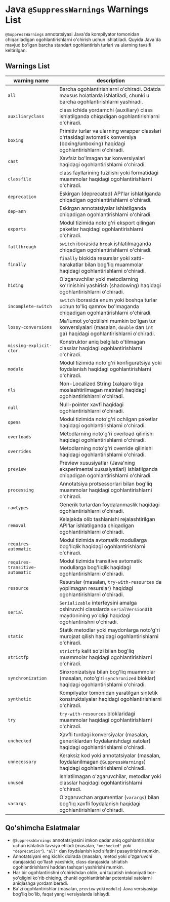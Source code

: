 # Java `@SuppressWarnings` Warnings List

`@SuppressWarnings` annotatsiyasi Java'da kompilyator tomonidan chiqariladigan ogohlantirishlarni o'chirish uchun ishlatiladi. Quyida Java'da mavjud bo'lgan barcha standart ogohlantirish turlari va ularning tavsifi keltirilgan.

## Warnings List

| warning name | description |
| --- | --- |
| `all` | Barcha ogohlantirishlarni o'chiradi. Odatda maxsus holatlarda ishlatiladi, chunki u barcha ogohlantirishlarni yashiradi. |
| `auxiliaryclass` | class ichida yordamchi (auxiliary) class ishlatilganda chiqadigan ogohlantirishlarni o'chiradi. |
| `boxing` | Primitiv turlar va ularning wrapper classlari o'rtasidagi avtomatik konversiya (boxing/unboxing) haqidagi ogohlantirishlarni o'chiradi. |
| `cast` | Xavfsiz bo'lmagan tur konversiyalari haqidagi ogohlantirishlarni o'chiradi. |
| `classfile` | class fayllarining tuzilishi yoki formatidagi muammolar haqidagi ogohlantirishlarni o'chiradi. |
| `deprecation` | Eskirgan (deprecated) API'lar ishlatilganda chiqadigan ogohlantirishlarni o'chiradi. |
| `dep-ann` | Eskirgan annotatsiyalar ishlatilganda chiqadigan ogohlantirishlarni o'chiradi. |
| `exports` | Modul tizimida noto'g'ri eksport qilingan paketlar haqidagi ogohlantirishlarni o'chiradi. |
| `fallthrough` | `switch` iborasida `break` ishlatilmaganda chiqadigan ogohlantirishlarni o'chiradi. |
| `finally` | `finally` blokida resurslar yoki xatti-harakatlar bilan bog'liq muammolar haqidagi ogohlantirishlarni o'chiradi. |
| `hiding` | O'zgaruvchilar yoki metodlarning ko'rinishini yashirish (shadowing) haqidagi ogohlantirishlarni o'chiradi. |
| `incomplete-switch` | `switch` iborasida enum yoki boshqa turlar uchun to'liq qamrov bo'lmaganda chiqadigan ogohlantirishlarni o'chiradi. |
| `lossy-conversions` | Ma'lumot yo'qotilishi mumkin bo'lgan tur konversiyalari (masalan, `double` dan `int` ga) haqidagi ogohlantirishlarni o'chiradi. |
| `missing-explicit-ctor` | Konstruktor aniq belgilab o'tilmagan classlar haqidagi ogohlantirishlarni o'chiradi. |
| `module` | Modul tizimida noto'g'ri konfiguratsiya yoki foydalanish haqidagi ogohlantirishlarni o'chiradi. |
| `nls` | Non-Localized String (xalqaro tilga moslashtirilmagan matnlar) haqidagi ogohlantirishlarni o'chiradi. |
| `null` | Null-pointer xavfi haqidagi ogohlantirishlarni o'chiradi. |
| `opens` | Modul tizimida noto'g'ri ochilgan paketlar haqidagi ogohlantirishlarni o'chiradi. |
| `overloads` | Metodlarning noto'g'ri overload qilinishi haqidagi ogohlantirishlarni o'chiradi. |
| `overrides` | Metodlarning noto'g'ri override qilinishi haqidagi ogohlantirishlarni o'chiradi. |
| `preview` | Preview xususiyatlar (Java'ning eksperimental xususiyatlari) ishlatilganda chiqadigan ogohlantirishlarni o'chiradi. |
| `processing` | Annotatsiya protsessorlari bilan bog'liq muammolar haqidagi ogohlantirishlarni o'chiradi. |
| `rawtypes` | Generik turlardan foydalanmaslik haqidagi ogohlantirishlarni o'chiradi. |
| `removal` | Kelajakda olib tashlanishi rejalashtirilgan API'lar ishlatilganda chiqadigan ogohlantirishlarni o'chiradi. |
| `requires-automatic` | Modul tizimida avtomatik modullarga bog'liqlik haqidagi ogohlantirishlarni o'chiradi. |
| `requires-transitive-automatic` | Modul tizimida transitive avtomatik modullarga bog'liqlik haqidagi ogohlantirishlarni o'chiradi. |
| `resource` | Resurslar (masalan, `try-with-resources` da yopilmagan resurslar) haqidagi ogohlantirishlarni o'chiradi. |
| `serial` | `Serializable` interfeysini amalga oshiruvchi classlarda `serialVersionUID` maydonining yo'qligi haqidagi ogohlantirishni o'chiradi. |
| `static` | Statik metodlar yoki maydonlarga noto'g'ri murojaat qilish haqidagi ogohlantirishlarni o'chiradi. |
| `strictfp` | `strictfp` kalit so'zi bilan bog'liq muammolar haqidagi ogohlantirishlarni o'chiradi. |
| `synchronization` | Sinxronizatsiya bilan bog'liq muammolar (masalan, noto'g'ri `synchronized` bloklar) haqidagi ogohlantirishlarni o'chiradi. |
| `synthetic` | Kompilyator tomonidan yaratilgan sintetik konstruktsiyalar haqidagi ogohlantirishlarni o'chiradi. |
| `try` | `try-with-resources` bloklaridagi muammolar haqidagi ogohlantirishlarni o'chiradi. |
| `unchecked` | Xavfli turdagi konversiyalar (masalan, generiklardan foydalanishdagi xatolar) haqidagi ogohlantirishlarni o'chiradi. |
| `unnecessary` | Keraksiz kod yoki annotatsiyalar (masalan, foydalanilmagan `@SuppressWarnings`) haqidagi ogohlantirishlarni o'chiradi. |
| `unused` | Ishlatilmagan o'zgaruvchilar, metodlar yoki classlar haqidagi ogohlantirishlarni o'chiradi. |
| `varargs` | O'zgaruvchan argumentlar (`varargs`) bilan bog'liq xavfli foydalanish haqidagi ogohlantirishlarni o'chiradi. |

## Qo'shimcha Eslatmalar

- `@SuppressWarnings` annotatsiyasini imkon qadar aniq ogohlantirishlar uchun ishlatish tavsiya etiladi (masalan, `"unchecked"` yoki `"deprecation"`). `"all"` dan foydalanish kod sifatini pasaytirishi mumkin.
- Annotatsiyani eng kichik doirada (masalan, metod yoki o'zgaruvchi darajasida) qo'llash yaxshidir, class darajasida ishlatish ogohlantirishlarni haddan tashqari yashirishi mumkin.
- Har bir ogohlantirishni o'chirishdan oldin, uni tuzatish imkoniyati bor-yo'qligini ko'rib chiqing, chunki ogohlantirishlar potentsial xatolarni aniqlashga yordam beradi.
- Ba'zi ogohlantirishlar (masalan, `preview` yoki `module`) Java versiyasiga bog'liq bo'lib, faqat yangi versiyalarda ishlaydi.
